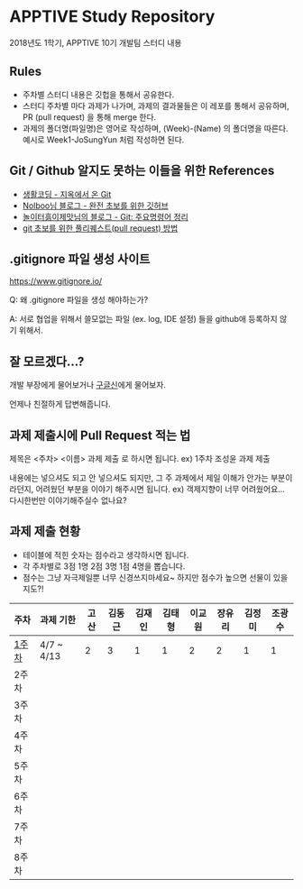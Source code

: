 # APPTIVE Study Repository
2018년도 1학기, APPTIVE 10기 개발팀 스터디 내용

## Rules
* 주차별 스터디 내용은 깃헙을 통해서 공유한다.
* 스터디 주차별 마다 과제가 나가며, 과제의 결과물들은 이 레포를 통해서 공유하며, PR (pull request) 을 통해 merge 한다.
* 과제의 폴더명(파일명)은 영어로 작성하며, (Week)-(Name) 의 폴더명을 따른다. 예시로 Week1-JoSungYun 처럼 작성하면 된다.

## Git / Github 알지도 못하는 이들을 위한 References
* [생활코딩 - 지옥에서 온 Git][reference-opentutorials-hellgit]
* [Nolboo님 블로그 - 완전 초보를 위한 깃허브][reference-newbie-github]
* [놀이터흙이제맛님의 블로그 - Git: 주요명령어 정리][reference-git-command-reference]
* [git 초보를 위한 풀리퀘스트(pull request) 방법][reference-PR-newbie]

## .gitignore 파일 생성 사이트
https://www.gitignore.io/

Q: 왜 .gitignore 파일을 생성 해야하는가?

A: 서로 협업을 위해서 쓸모없는 파일 (ex. log, IDE 설정) 들을 github애 등록하지 않기 위해서.

## 잘 모르겠다...?
개발 부장에게 물어보거나 [구글신][google]에게 물어보자. 

언제나 친절하게 답변해줍니다.

## 과제 제출시에 Pull Request 적는 법

제목은 <주차> <이름> 과제 제출 로 하시면 됩니다. 
ex) 1주차 조성윤 과제 제출

내용에는 넣으셔도 되고 안 넣으셔도 되지만, 그 주 과제에서 제일 이해가 안가는 부분이라던지, 어려웠던 부분을 이야기 해주시면 됩니다.
ex) 객제지향이 너무 어려웠어요... 다시한번만 이야기해주실수 없나요?


## 과제 제출 현황

 * 테이블에 적힌 숫자는 점수라고 생각하시면 됩니다.
 * 각 주차별로 3점 1명 2점 3명 1점 4명을 뽑습니다.
 * 점수는 그냥 자극제일뿐 너무 신경쓰지마세요~ 하지만 점수가 높으면 선물이 있을지도?!

주차                      |  과제 기한   | 고산  | 김동근 | 김재인 | 김태형 | 이교원 | 장유리 | 김정미 | 조광수 |
------------------------ | ---------- | ---- | ---- | ---- | ---- | ---- | ---- | ---- | ---- |
[1주차][week1-assginment] | 4/7 ~ 4/13 |  2  |   3  |   1  |   1  |   2  |   2  |   1  |   1  |
2주차                     |            |     |      |      |      |      |      |      |      |
3주차                     |            |     |      |      |      |      |      |      |      |
4주차                     |            |     |      |      |      |      |      |      |      |
5주차                     |            |     |      |      |      |      |      |      |      |
6주차                     |            |     |      |      |      |      |      |      |      |
7주차                     |            |     |      |      |      |      |      |      |      |
8주차                     |            |     |      |      |      |      |      |      |      |

[reference-opentutorials-hellgit]: https://opentutorials.org/course/2708
[reference-newbie-github]: https://nolboo.kim/blog/2013/10/06/github-for-beginner/
[reference-git-command-reference]: http://noritersand.tistory.com/86
[reference-PR-newbie]: https://wayhome25.github.io/git/2017/07/08/git-first-pull-request-story/
[google]: https://www.google.co.kr/
[week1-assginment]: https://github.com/extJo/ApptiveStudy/tree/master/week1/assignment